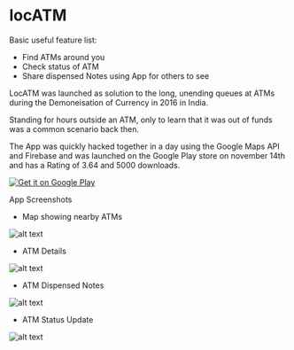 # locATM

Basic useful feature list:

 * Find ATMs around you
 * Check status of ATM	
 * Share dispensed Notes using App for others to see


LocATM was launched as solution to the long, unending queues at ATMs during the Demoneisation of Currency in 2016 in India.

Standing for hours outside an ATM, only to learn that it was out of funds was a common scenario back then.

The App was quickly hacked together in a day using the Google Maps API and Firebase and was launched on the Google Play store on november 14th and has a Rating of 3.64 and 5000 downloads. 
					

[![Get it on Google Play](https://play.google.com/intl/en_us/badges/images/generic/en_badge_web_generic.png)](https://play.google.com/store/apps/details?id=com.nerdcutlet.atmfinder)


App Screenshots 

* Map showing nearby ATMs

![alt text](https://github.com/AldrichMascarenhas/locATM/blob/master/images/lc1.png?raw=true)

* ATM Details

![alt text](https://github.com/AldrichMascarenhas/locATM/blob/master/images/lc2.png?raw=true)

* ATM Dispensed Notes

![alt text](https://github.com/AldrichMascarenhas/locATM/blob/master/images/lc3.png?raw=true)

* ATM Status Update

![alt text](https://github.com/AldrichMascarenhas/locATM/blob/master/images/lc4.png?raw=true)

